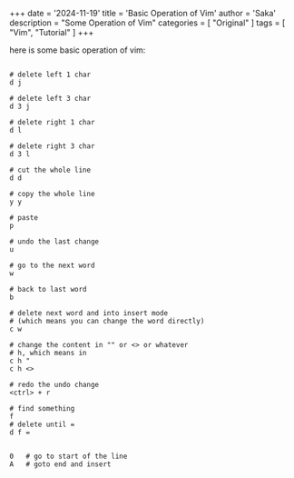 +++
date = '2024-11-19'
title = 'Basic Operation of Vim'
author = 'Saka'
description = "Some Operation of Vim"
categories = [
    "Original"
]
tags = [
    "Vim",
    "Tutorial"
]
+++

here is some basic operation of vim:

```Shell

# delete left 1 char
d j

# delete left 3 char
d 3 j  

# delete right 1 char 
d l     

# delete right 3 char
d 3 l  

# cut the whole line
d d     

# copy the whole line
y y     
 
# paste
p       

# undo the last change
u       

# go to the next word
w       

# back to last word
b

# delete next word and into insert mode
# (which means you can change the word directly)
c w     

# change the content in "" or <> or whatever
# h, which means in  
c h "
c h <>

# redo the undo change             
<ctrl> + r 

# find something
f
# delete until =  
d f =

 
0   # go to start of the line
A   # goto end and insert
```
